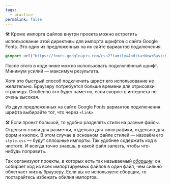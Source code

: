```yaml
---
tags:
  - practice
permalink: false
---
```


🛠 Кроме импорта файлов внутри проекта можно встретить использование этой директивы для импорта шрифтов с сайта Google Fonts. Это один из предложенных на их сайте вариантов подключения.

```css
@import url("https://fonts.googleapis.com/css2?family=Andika+New+Basic&display=swap");
```

После этого в коде ниже можно использовать подключённый шрифт. Минимум усилий — максимум результата.

Хотя это быстрый способ подключить шрифт его использование не желательно. Браузеру потребуется больше времени для отрисовки страницы. Особенно это будет заметно, если скорость интернета не очень высокая.

Из двух предложенных на сайте Google Fonts вариантов подключения шрифта выбирайте тот, что через `<link>`.

🛠 Если проект большой, то удобно разделять стили на разные файлы. Отдельно стили для разметки, отдельно для типографики, отдельно для форм и кнопок. В этом случае в основном файле стилей — назовём его `style.css` — будут сплошные импорты. Так удобнее содержать код в чистоте. И всегда точно знаешь, в какой файл залезть, чтобы что-нибудь поправить.

Так организуют проекты, в которых есть так называемый [_сборщик_](/js/tools/bundlers): он собирает код из всех импортируемых файлов в один файл, чем сильно облегчает жизнь браузеру. Если вы не используете сборщик, то постарайтесь избежать обилия импортов.
